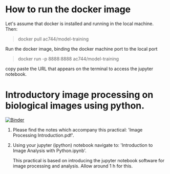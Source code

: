 
# How to run the docker image

Let's assume that docker is installed and running in the local machine. Then:

> docker pull ac744/model-training

Run the docker image, binding the docker machine port to the local port
> docker run -p 8888:8888 ac744/model-training 

copy paste the URL that appears on the terminal to access the jupyter notebook.



# Introductory image processing on biological images using python.

[![Binder](https://mybinder.org/badge.svg)](https://mybinder.org/v2/gh/ac744/model-training/master?filepath=Introduction%20to%20Image%20Analysis%20with%20Python.ipynb)

1) Please find the notes which accompany this practical: 'Image Processing Introduction.pdf'.

2) Using your jupyter (ipython) notebook navigate to: 'Introduction to Image Analysis with Python.ipynb'.

     This practical is based on introducing the jupyter notebook software for image processing and analysis. Allow around 1 h for this.
